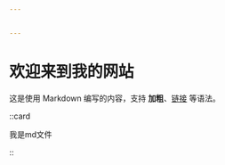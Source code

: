 ```yaml
---


---
```

# 欢迎来到我的网站

这是使用 Markdown 编写的内容，支持 **加粗**、[链接](https://example.com) 等语法。


::card

我是md文件

::
